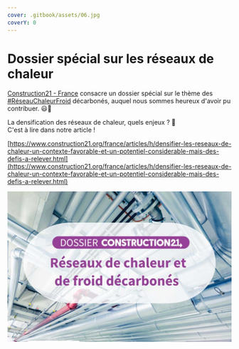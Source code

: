 ```yaml
---
cover: .gitbook/assets/06.jpg
coverY: 0
---
```


# Dossier spécial sur les réseaux de chaleur

[Construction21 - France](https://www.linkedin.com/company/construction21-france/) consacre un dossier spécial sur le thème des [#RéseauChaleurFroid](https://www.linkedin.com/feed/hashtag/?keywords=r%C3%A9seauchaleurfroid\&highlightedUpdateUrns=urn%3Ali%3Aactivity%3A7023643684474621952) décarbonés, auquel nous sommes heureux d'avoir pu contribuer. 😃🙏

La densification des réseaux de chaleur, quels enjeux ? 👀\
C'est à lire dans notre article !

[https://www.construction21.org/france/articles/h/densifier-les-reseaux-de-chaleur-un-contexte-favorable-et-un-potentiel-considerable-mais-des-defis-a-relever.html](https://www.construction21.org/france/articles/h/densifier-les-reseaux-de-chaleur-un-contexte-favorable-et-un-potentiel-considerable-mais-des-defis-a-relever.html)

![](.gitbook/assets/construction.jpg)

